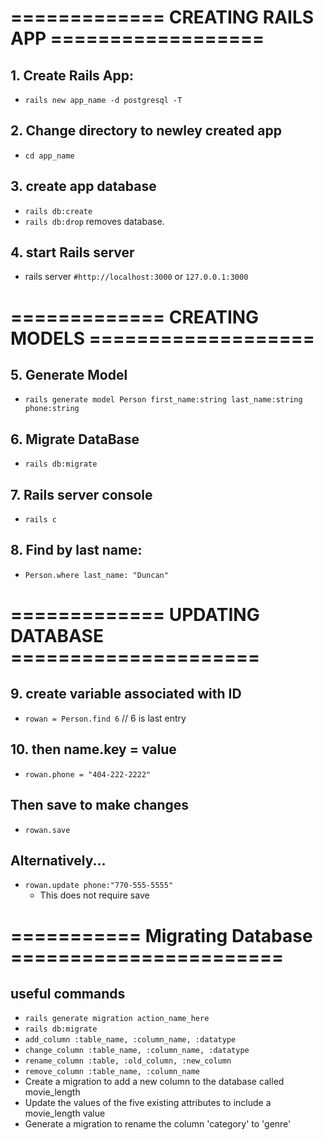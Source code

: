 #  ============= CREATING RAILS APP ==================
## 1. Create Rails App:
- `rails new app_name -d postgresql -T`
## 2. Change directory to newley created app
- `cd app_name`
## 3. create app database
- `rails db:create`
- `rails db:drop` removes database.
## 4. start Rails server
- rails server `#http://localhost:3000` or `127.0.0.1:3000`

# ============= CREATING MODELS ===================
## 5. Generate Model 
- `rails generate model Person first_name:string last_name:string phone:string`
## 6. Migrate DataBase
- `rails db:migrate`
## 7. Rails server console
- `rails c`
## 8. Find by last name:
- `Person.where last_name: "Duncan"`
# ============= UPDATING DATABASE =====================
## 9. create variable associated with ID
- `rowan = Person.find 6`  // 6 is last entry
## 10. then name.key = value
- `rowan.phone = "404-222-2222"`
## Then save to make changes
- `rowan.save`
## Alternatively... 
- `rowan.update phone:"770-555-5555"` 
  - This does not require save

# =========== Migrating Database =======================
## useful commands
- `rails generate migration action_name_here`
- `rails db:migrate`
- `add_column :table_name, :column_name, :datatype`
- `change_column :table_name, :column_name, :datatype`
- `rename_column :table, :old_column, :new_column`
- `remove_column :table_name, :column_name`
- Create a migration to add a new column to the database called movie_length
- Update the values of the five existing attributes to include a movie_length value
- Generate a migration to rename the column 'category' to 'genre'